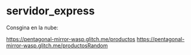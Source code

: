 # servidor_express

Consgina en la nube:

https://pentagonal-mirror-wasp.glitch.me/productos
https://pentagonal-mirror-wasp.glitch.me/productosRandom
